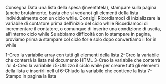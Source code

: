 Consegna
Data una lista della spesa (inventatela), stampare sulla pagina (anche brutalmente, basta che si vedano) gli elementi della lista individualmente con un ciclo while.
Consigli
Ricordiamoci di inizializzare la variabile di contatore prima dell'inizio del ciclo while
Ricordiamoci di incrementare il contatore, o comunque di inserire una condizione di uscita, all'interno ciclo while
Se abbiamo difficoltà con lo stampare in pagina, proviamo prima a stampare col ciclo for e solo dopo convertiamo il for in while




1-Creo la variabile array con tutti gli elementi della lista
2-Creo la variabile che conterrà la lista nel documento HTML
3-Creo la variabile che conterrà l'ul
4-Creo la variabile i 
5-Utilizzo il ciclo while per creare tutti gli elementi della lista e inserirli nell ul 
6-Chiudo la variabile che contiene la lista
7-Stampo in pagina la lista
